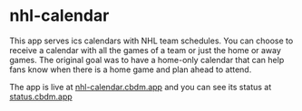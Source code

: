 # nhl-calendar

This app serves ics calendars with NHL team schedules.
You can choose to receive a calendar with all the games of a team or just the home or away games.
The original goal was to have a home-only calendar that can help fans know when there is a home game and plan ahead to attend.

The app is live at [nhl-calendar.cbdm.app](https://nhl-calendar.cbdm.app) and you can see its status at [status.cbdm.app](https://status.cbdm.app)
